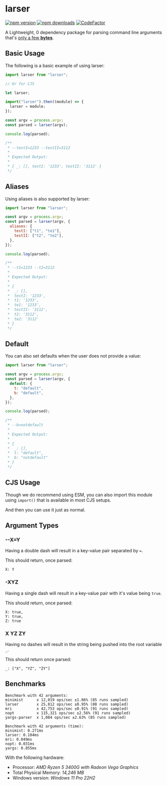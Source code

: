 # larser

[![npm version](https://img.shields.io/npm/v/larser)](https://www.npmjs.com/package/larser)
[![npm downloads](https://img.shields.io/npm/dw/larser.svg)](https://www.npmjs.com/package/larser)
[![CodeFactor](https://www.codefactor.io/repository/github/flzyy/larser/badge)](https://www.codefactor.io/repository/github/flzyy/larser)

A Lightweight, 0 dependency package for parsing command line arguments that's [only a few **bytes**](https://bundlephobia.com/package/larser).

## Basic Usage

The following is a basic example of using larser:

```js
import larser from "larser";

// Or for CJS

let larser;

import("larser").then((module) => {
  larser = module;
});

const argv = process.argv;
const parsed = larser(argv);

console.log(parsed);

/**
 * --testI=1233 --testII=3112
 *
 * Expected Output:
 *
 * { _: [], testI: '1233', testII: '3112' }
 */
```

## Aliases

Using aliases is also supported by larser:

```js
import larser from "larser";

const argv = process.argv;
const parsed = larser(argv, {
  aliases: {
    testI: ["t1", "te1"],
    testII: ["t2", "te2"],
  },
});

console.log(parsed);

/**
 * --t1=1233 --t2=3112
 *
 * Expected Output:
 *
 * {
 *  _: [],
 *  testI: '1233',
 *  t1: '1233',
 *  te1: '1233',
 *  testII: '3112',
 *  t2: '3112',
 *  te2: '3112'
 * }
 */
```

## Default

You can also set defaults when the user does not provide a value:

```js
import larser from "larser";

const argv = process.argv;
const parsed = larser(argv, {
  default: {
    t: "default",
    b: "default",
  },
});

console.log(parsed);

/**
 * --b=notdefault
 *
 * Expected Output:
 *
 * {
 *  _: [],
 *  t: "default",
 *  b: "notdefault"
 * }
 */
```

## CJS Usage

Though we do recommend using ESM, you can also import this module using `import()` that is available in most
CJS setups.

And then you can use it just as normal.

## Argument Types

### --X=Y

Having a double dash will result in a key-value
pair separated by `=`.

This should return, once parsed:

```
X: Y
```

### -XYZ

Having a single dash will result in a key-value pair with it's value being `true`.

This should return, once parsed:

```
X: true,
Y: true,
Z: true
```

### X YZ ZY

Having no dashes will result in the string being
pushed into the root variable `_`.

This should return once parsed:

```
_: ["X", "YZ", "ZY"]
```

## Benchmarks

```
Benchmark with 42 arguments:
minimist      x 12,019 ops/sec ±1.86% (85 runs sampled)
larser        x 25,812 ops/sec ±0.95% (88 runs sampled)
mri           x 42,753 ops/sec ±0.91% (91 runs sampled)
nopt          x 115,321 ops/sec ±2.56% (91 runs sampled)
yargs-parser  x 1,084 ops/sec ±2.63% (85 runs sampled)

Benchmark with 42 arguments (time):
minimist: 0.271ms
larser: 0.104ms
mri: 0.049ms
nopt: 0.031ms
yargs: 0.855ms
```

With the following hardware:

- Processor: _AMD Ryzen 5 3400G with Radeon Vega Graphics_
- Total Physical Memory: _14,246 MB_
- Windows version: _Windows 11 Pro 22H2_
